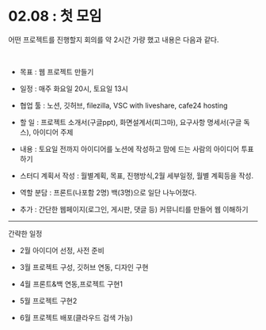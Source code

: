 # 02.08 : 첫 모임

어떤 프로젝트를 진행할지 회의를 약 2시간 가량 했고 내용은 다음과 같다.

​
- 목표 : 웹 프로젝트 만들기

- 일정 : 매주 화요일 20시, 토요일 13시

- 협업 툴 : 노션, 깃허브, filezilla, VSC with liveshare, cafe24 hosting

- 할 일 : 프로젝트 소개서(구글ppt), 화면설계서(피그마), 요구사항 명세서(구글 독스), 아이디어 주제

- 내용 :  토요일 전까지 아이디어를 노션에 작성하고 맘에 드는 사람의 아이디어 투표하기

- 스터디 계획서 작성 : 월별계획, 목표, 진행방식,2월 세부일정, 월별 계획등을 작성. 

- 역할 분담 : 프론트(나포함 2명) 백(3명)으로 일단 나누어졌다.


* 추가 : 간단한 웹페이지(로그인, 게시판, 댓글 등) 커뮤니티를 만들어 웹 이해하기

---
간략한 일정
- 2월 아이디어 선정, 사전 준비

- 3월 프로젝트 구성, 깃허브 연동, 디자인 구현

- 4월 프론트&백 연동,프로젝트 구현1

- 5월 프로젝트 구현2

- 6월 프로젝트 배포(클라우드 검색 가능)
